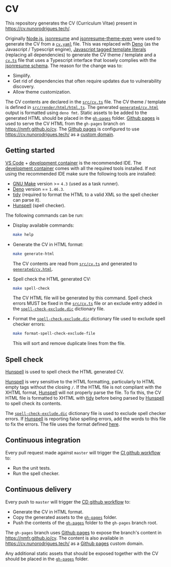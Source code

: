 # CV

This repository generates the CV (Curriculum Vitae) present in https://cv.nunorodrigues.tech/.

Originally [Node.js](https://nodejs.org/en), [jsonresume](https://jsonresume.org/) and [jsonresume-theme-even](https://github.com/rbardini/jsonresume-theme-even) were used to generate the CV from a [`cv.yaml`](./cv.yaml) file.
This was replaced with [Deno](https://deno.com/) (as the Javascript / Typescript engine), [Javascript tagged template literals](https://developer.mozilla.org/en-US/docs/Web/JavaScript/Reference/Template_literals#tagged_templates) (replacing all dependencies) to generate the CV theme / template and a [`cv.ts`](src/cv.ts) file that uses a Typescript interface that loosely complies with the [jsonresume schema](https://jsonresume.org/schema).
The reason for the change was to:

-   Simplify.
-   Get rid of dependencies that often require updates due to vulnerability discovery.
-   Allow theme customization.

The CV contents are declared in the [`src/cv.ts`](src/cv.ts) file.
The CV theme / template is defined in [`src/render/html/html.ts`](src/render/html/html.ts).
The generated [`generated/cv.html`](generated/cv.html) output is formatted using `deno fmt`.
Static assets to be added to the generated HTML should be placed in the [`gh-pages`](gh-pages) folder.
[Github pages](https://pages.github.com/) is used to serve the CV HTML from the `gh-pages` branch on https://nmfr.github.io/cv.
The [Github pages](https://pages.github.com/) is configured to use https://cv.nunorodrigues.tech/ as a [custom domain](https://docs.github.com/en/pages/configuring-a-custom-domain-for-your-github-pages-site/about-custom-domains-and-github-pages).

## Getting started

[VS Code](https://code.visualstudio.com/) + [development container](https://code.visualstudio.com/docs/remote/containers) is the recommended IDE.
The [development container](https://code.visualstudio.com/docs/remote/containers) comes with all the required tools installed.
If not using the recommended IDE make sure the following tools are installed:

-   [GNU Make](https://www.gnu.org/software/make/) version >= `4.3` (used as a task runner).
-   [Deno](https://deno.com/) version == `1.46.3`.
-   [tidy](https://linux.die.net/man/1/tidy) (required to format the HTML to a valid XML so the spell checker can parse it).
-   [Hunspell](https://hunspell.github.io/) (spell checker).

The following commands can be run:

-   Display available commands:

    ```sh
    make help
    ```

-   Generate the CV in HTML format:

    ```sh
    make generate-html
    ```

    The CV contents are read from [`src/cv.ts`](src/cv.ts) and generated to [`generated/cv.html`](./generated/cv.html).

-   Spell check the HTML generated CV:

    ```sh
    make spell-check
    ```

    The CV HTML file will be generated by this command.
    Spell check errors MUST be fixed in the [`src/cv.ts`](src/cv.ts) file or an exclude entry added in the [`spell-check-exclude.dic`](./spell-check-exclude.dic) dictionary file.

-   Format the [`spell-check-exclude.dic`](./spell-check-exclude.dic) dictionary file used to exclude spell checker errors:

    ```sh
    make format-spell-check-exclude-file
    ```

    This will sort and remove duplicate lines from the file.

## Spell check

[Hunspell](http://hunspell.github.io/) is used to spell check the HTML generated CV.

[Hunspell](http://hunspell.github.io/) is very sensitive to the HTML formatting, particularly to HTML empty tags without the closing `/`.
If the HTML file is not compliant with the XHTML format, [Hunspell](http://hunspell.github.io/) will not properly parse the file.
To fix this, the CV HTML file is formatted to XHTML with [tidy](https://linux.die.net/man/1/tidy) before being parsed by [Hunspell](http://hunspell.github.io/) to spell check its contents.

The [`spell-check-exclude.dic`](./spell-check-exclude.dic) dictionary file is used to exclude spell checker errors.
If [Hunspell](http://hunspell.github.io/) is reporting false spelling errors, add the words to this file to fix the errors.
The file uses the format defined [here](https://man.archlinux.org/man/hunspell.5.en).

## Continuous integration

Every pull request made against `master` will trigger the [CI github workflow](.github/workflows/ci.yaml) to:

-   Run the unit tests.
-   Run the spell checker.

## Continuous delivery

Every push to `master` will trigger the [CD github workflow](.github/workflows/cd.yaml) to:

-   Generate the CV in HTML format.
-   Copy the generated assets to the [`gh-pages`](gh-pages) folder.
-   Push the contents of the [`gh-pages`](gh-pages) folder to the `gh-pages` branch root.

The `gh-pages` branch uses [Github pages](https://pages.github.com/) to expose the branch's content in https://nmfr.github.io/cv.
The content is also available in https://cv.nunorodrigues.tech/ as a [Github pages](https://pages.github.com/) custom domain.

Any additional static assets that should be exposed together with the CV should be placed in the [`gh-pages`](gh-pages) folder.
